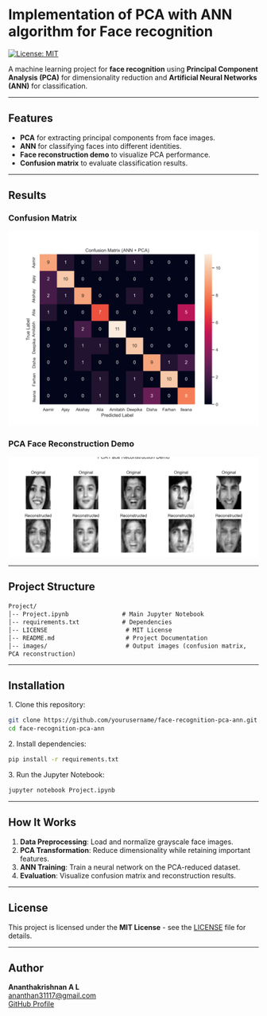 # Implementation of PCA with ANN algorithm for Face recognition

[![License: MIT](https://img.shields.io/badge/License-MIT-yellow.svg)](LICENSE)

A machine learning project for **face recognition** using **Principal Component Analysis (PCA)** for dimensionality reduction and **Artificial Neural Networks (ANN)** for classification.

---

##  Features
- **PCA** for extracting principal components from face images.
- **ANN** for classifying faces into different identities.
- **Face reconstruction demo** to visualize PCA performance.
- **Confusion matrix** to evaluate classification results.

---

##  Results

### Confusion Matrix
![Confusion Matrix](confusion_matrix.png)

### PCA Face Reconstruction Demo
![PCA Reconstruction](pca_reconstruction.png)

---

##  Project Structure
```
Project/
│-- Project.ipynb               # Main Jupyter Notebook
│-- requirements.txt            # Dependencies
│-- LICENSE                      # MIT License
│-- README.md                    # Project Documentation
│-- images/                      # Output images (confusion matrix, PCA reconstruction)
```

---

##  Installation

1️. Clone this repository:
```bash
git clone https://github.com/yourusername/face-recognition-pca-ann.git
cd face-recognition-pca-ann
```

2️. Install dependencies:
```bash
pip install -r requirements.txt
```

️3. Run the Jupyter Notebook:
```bash
jupyter notebook Project.ipynb
```

---

##  How It Works
1. **Data Preprocessing**: Load and normalize grayscale face images.
2. **PCA Transformation**: Reduce dimensionality while retaining important features.
3. **ANN Training**: Train a neural network on the PCA-reduced dataset.
4. **Evaluation**: Visualize confusion matrix and reconstruction results.

---

##  License
This project is licensed under the **MIT License** - see the [LICENSE](LICENSE) file for details.

---

##  Author
**Ananthakrishnan A L**  
ananthan31117@gmail.com  
[GitHub Profile](https://github.com/yourusername)
